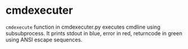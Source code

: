# cmdexecuter
`cmdexecute` function in cmdexecuter.py executes cmdline using subsubprocess. It prints stdout in blue, error in red, returncode in green using ANSI escape sequences.
